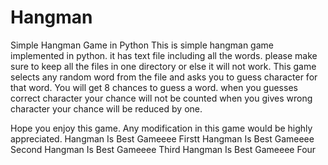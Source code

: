 # Hangman
Simple Hangman Game in Python
This is simple hangman game implemented in python.
it has text file including all the words.
please make sure to keep all the files in one directory or else it will not work.
This game selects any random word from the file and asks you to guess character for that word.
You will get 8 chances to guess a word.
when you guesses correct character your chance will not be counted when you gives wrong character your chance will be reduced by one.

Hope you enjoy this game. 
Any modification in this game would be highly appreciated.
Hangman Is Best Gameeee Firstt
Hangman Is Best Gameeee Second
Hangman Is Best Gameeee Third
Hangman Is Best Gameeee Four
